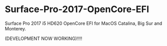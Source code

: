 # Surface-Pro-2017-OpenCore-EFI
Surface Pro 2017 i5 HD620 OpenCore EFI for MacOS Catalina, Big Sur and Monterey.


(DEVELOPMENT NOW WORKING)!!!!
